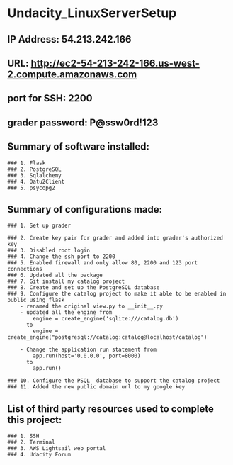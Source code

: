 # Undacity_LinuxServerSetup

## IP Address: 54.213.242.166
## URL: http://ec2-54-213-242-166.us-west-2.compute.amazonaws.com
## port for SSH: 2200
## grader password: P@ssw0rd!123
## Summary of software installed:

	### 1. Flask
	### 2. PostgreSQL
	### 3. Sqlalchemy
	### 4. Oatu2Client
	### 5. psycopg2
## Summary of configurations made:
	### 1. Set up grader
		
	### 2. Create key pair for grader and added into grader's authorized key
	### 3. Disabled root login
	### 4. Change the ssh port to 2200
	### 5. Enabled firewall and only allow 80, 2200 and 123 port connections
	### 6. Updated all the package
	### 7. Git install my catalog project
	### 8. Create and set up the PostgreSQL database
	### 9. Configure the catalog project to make it able to be enabled in public using flask
		- renamed the original view.py to __init__.py
		- updated all the engine from  
			engine = create_engine('sqlite:///catalog.db')  
		  to
		  	engine = create_engine("postgresql://catalog:catalog@localhost/catalog")
			
		- Change the application run statement from 
			app.run(host='0.0.0.0', port=8000)
		  to
		  	app.run()

	### 10. Configure the PSQL  database to support the catalog project
	### 11. Added the new public domain url to my google key 
## List of third party resources used to complete this project:
	### 1. SSH
	### 2. Terminal
	### 3. AWS Lightsail web portal
	### 4. Udacity Forum
